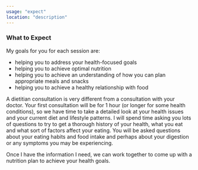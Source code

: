 ```yaml
---
usage: "expect"
location: "description"
---
```


<h3>What to Expect</h3>

<p>My goals for you for each session are:<p>
<ul>
<li>helping you to address your health-focused goals </li>
<li>helping you to achieve optimal nutrition </li>
<li>helping you to achieve an understanding of how you can plan appropriate meals and snacks</li>
<li>helping you to achieve a healthy relationship with food </li>
</ul>
  
<p>
A dietitian consultation is very different from a consultation with your doctor. Your first consultation will be for 1 hour (or longer for some health conditions), so we have time to take a detailed look at your health issues and your current diet and lifestyle patterns. I will spend time asking you lots of questions to try to get a thorough history of your health, what you eat and what sort of factors affect your eating. You will be asked questions about your eating habits and food intake and perhaps about your digestion or any symptoms you may be experiencing. 
</p>
  
<p>
Once I have the information I need, we can work together to come up with a nutrition plan to achieve your health goals.
</p>
